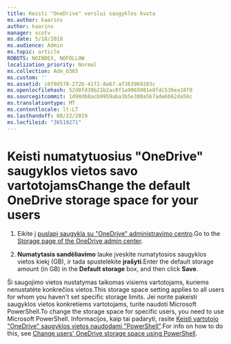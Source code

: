 ```yaml
---
title: Keisti "OneDrive" verslui saugyklos kvota
ms.author: kaarins
author: kaarins
manager: scotv
ms.date: 5/18/2018
ms.audience: Admin
ms.topic: article
ROBOTS: NOINDEX, NOFOLLOW
localization_priority: Normal
ms.collection: Adm_O365
ms.custom: ''
ms.assetid: c8f0d578-272b-41f2-8a67-af363969203c
ms.openlocfilehash: 52d8fd39b21b2ac8f1a9965981e8fdc536ea18f0
ms.sourcegitcommit: 1d98db8acb9959aba3b5e308a567ade6b62da56c
ms.translationtype: MT
ms.contentlocale: lt-LT
ms.lasthandoff: 08/22/2019
ms.locfileid: "36519271"
---
```

# <a name="change-the-default-onedrive-storage-space-for-your-users"></a><span data-ttu-id="69675-102">Keisti numatytuosius "OneDrive" saugyklos vietos savo vartotojams</span><span class="sxs-lookup"><span data-stu-id="69675-102">Change the default OneDrive storage space for your users</span></span>

1. <span data-ttu-id="69675-103">Eikite į [puslapį saugykla su "OneDrive" administravimo centro](https://admin.onedrive.com/?v=StorageSettings).</span><span class="sxs-lookup"><span data-stu-id="69675-103">Go to the [Storage page of the OneDrive admin center](https://admin.onedrive.com/?v=StorageSettings).</span></span>
    
2. <span data-ttu-id="69675-104">**Numatytasis sandėliavimo** lauke įveskite numatytosios saugyklos vietos kiekį (GB), ir tada spustelėkite **įrašyti**.</span><span class="sxs-lookup"><span data-stu-id="69675-104">Enter the default storage amount (in GB) in the **Default storage** box, and then click **Save**.</span></span>
    
<span data-ttu-id="69675-105">Ši saugojimo vietos nustatymas taikomas visiems vartotojams, kuriems nenustatėte konkrečios vietos.</span><span class="sxs-lookup"><span data-stu-id="69675-105">This storage space setting applies to all users for whom you haven't set specific storage limits.</span></span> <span data-ttu-id="69675-106">Jei norite pakeisti saugyklos vietos konkretiems vartotojams, turite naudoti Microsoft PowerShell.</span><span class="sxs-lookup"><span data-stu-id="69675-106">To change the storage space for specific users, you need to use Microsoft PowerShell.</span></span> <span data-ttu-id="69675-107">Informacijos, kaip tai padaryti, rasite [Keisti vartotojo "OneDrive" saugyklos vietos naudodami "PowerShell"](https://go.microsoft.com/fwlink/?linkid=866402).</span><span class="sxs-lookup"><span data-stu-id="69675-107">For info on how to do this, see [Change users' OneDrive storage space using PowerShell](https://go.microsoft.com/fwlink/?linkid=866402).</span></span>
  

